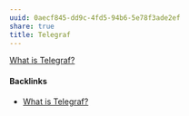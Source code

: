 ```yaml
---
uuid: 0aecf845-dd9c-4fd5-94b6-5e78f3ade2ef
share: true
title: Telegraf
---
```

[What is Telegraf?](/09d4ce43-62ea-45eb-8d60-1409d4c67475)

#### Backlinks

* [What is Telegraf?](/09d4ce43-62ea-45eb-8d60-1409d4c67475)